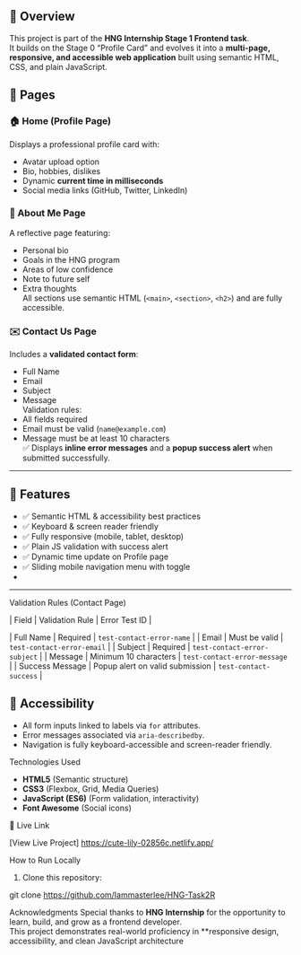 

## 🧠 Overview
This project is part of the **HNG Internship Stage 1 Frontend task**.  
It builds on the Stage 0 “Profile Card” and evolves it into a **multi-page, responsive, and accessible web application** built using semantic HTML, CSS, and plain JavaScript.

## 🚀 Pages

### 🏠 Home (Profile Page)
Displays a professional profile card with:
- Avatar upload option  
- Bio, hobbies, dislikes  
- Dynamic **current time in milliseconds**  
- Social media links (GitHub, Twitter, LinkedIn)  

### 📄 About Me Page
A reflective page featuring:
- Personal bio  
- Goals in the HNG program  
- Areas of low confidence  
- Note to future self  
- Extra thoughts  
All sections use semantic HTML (`<main>`, `<section>`, `<h2>`) and are fully accessible.

### ✉️ Contact Us Page
Includes a **validated contact form**:
- Full Name  
- Email  
- Subject  
- Message  
Validation rules:
- All fields required  
- Email must be valid (`name@example.com`)  
- Message must be at least 10 characters  
✅ Displays **inline error messages** and a **popup success alert** when submitted successfully.  

---

## 🧩 Features
- ✅ Semantic HTML & accessibility best practices  
- ✅ Keyboard & screen reader friendly  
- ✅ Fully responsive (mobile, tablet, desktop)  
- ✅ Plain JS validation with success alert  
- ✅ Dynamic time update on Profile page  
- ✅ Sliding mobile navigation menu with toggle  
-


---










 Validation Rules (Contact Page)

| Field | Validation Rule | Error Test ID |

| Full Name | Required | `test-contact-error-name` |
| Email | Must be valid | `test-contact-error-email` |
| Subject | Required | `test-contact-error-subject` |
| Message | Minimum 10 characters | `test-contact-error-message` |
| Success Message | Popup alert on valid submission | `test-contact-success` |



## 🧠 Accessibility
- All form inputs linked to labels via `for` attributes.  
- Error messages associated via `aria-describedby`.  
- Navigation is fully keyboard-accessible and screen-reader friendly.  



 Technologies Used
- **HTML5** (Semantic structure)
- **CSS3** (Flexbox, Grid, Media Queries)
- **JavaScript (ES6)** (Form validation, interactivity)
- **Font Awesome** (Social icons)


🔗 Live Link

[View Live Project] https://cute-lily-02856c.netlify.app/

How to Run Locally

1. Clone this repository:

git clone https://github.com/Iammasterlee/HNG-Task2R



 Acknowledgments
Special thanks to **HNG Internship** for the opportunity to learn, build, and grow as a frontend developer.  
This project demonstrates real-world proficiency in **responsive design, accessibility, and clean JavaScript architecture
